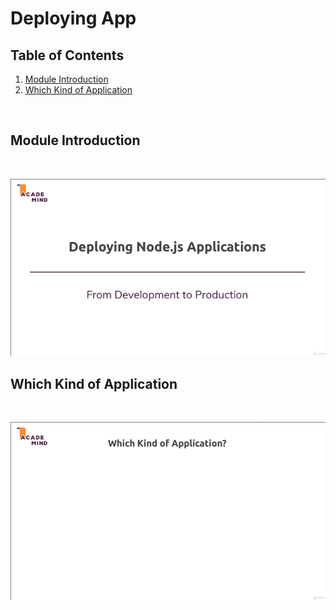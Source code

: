 # Deploying App

## Table of Contents

1. [Module Introduction](#module-introduction)
2. [Which Kind of Application](#which-kind-of-application)

<br/>

## Module Introduction
<br/>

![chapter-28-1.gif](./images/gif/chapter-28-1.gif "Module Introduction")
<br/>

## Which Kind of Application
<br/>

![chapter-28-2.gif](./images/gif/chapter-28-2.gif "Which kind of application")
<br/>

